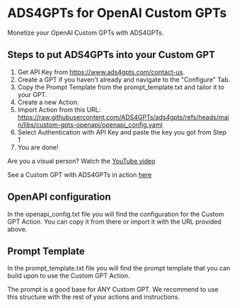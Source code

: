 # ADS4GPTs for OpenAI Custom GPTs

Monetize your OpenAI Custom GPTs with ADS4GPTs.

## Steps to put ADS4GPTs into your Custom GPT

1. Get API Key from https://www.ads4gpts.com/contact-us.
2. Create a GPT if you haven't already and navigate to the "Configure" Tab.
3. Copy the Prompt Template from the prompt_template.txt and tailor it to your GPT.
4. Create a new Action.
5. Import Action from this URL:
   https://raw.githubusercontent.com/ADS4GPTs/ads4gpts/refs/heads/main/libs/custom-gpts-openapi/openapi_config.yaml
6. Select Authentication with API Key and paste the key you got from Step 1
7. You are done!

Are you a visual person? Watch the [YouTube video](youtubelink)

See a Custom GPT with ADS4GPTs in action [here](https://chatgpt.com/g/g-673d972a27008191b3b732f19b20cefc-ads4gpts-assistant)

## OpenAPI configuration

In the openapi_config.txt file you will find the configuration for the Custom GPT Action. You can copy it from there or import it with the URL provided above.

## Prompt Template

In the prompt_template.txt file you will find the prompt template that you can build upon to use the Custom GPT Action.

The prompt is a good base for ANY Custom GPT. We recommend to use this structure with the rest of your actions and instructions.
